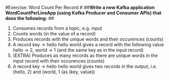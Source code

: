 #Exercise: Word Count Per Record #
##**Write a new Kafka application WordCountPerLineApp (using Kafka Producer and Consumer APIs) that does the following:** ##

1. Consumes records from a topic, e.g. input
1. Counts words (in the value of a record)
1. Produces records with the unique words and their occurences (counts)
1. A record key -> hello hello world gives a record with the following value hello -> 2, world -> 1 (and the same key as in the input record)
1. (EXTRA) Produces as many records as there are unique words in the input record with their occurences (counts)
1. A record key -> hello hello world gives two records in the output, i.e. (hello, 2) and (world, 1 (as (key, value))
